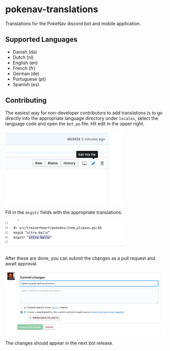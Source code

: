 # pokenav-translations
Translations for the PokeNav discord bot and mobile application.

## Supported Languages

- Danish (da)
- Dutch (nl)
- English (en)
- French (fr)
- German (de)
- Portuguese (pt)
- Spanish (es)

## Contributing

The easiest way for non-developer contributors to add translations is to go directly into the appropriate language directory under `locales`, select the language code and open the `bot.po` file. Hit edit in the upper right.

![](images/edit.png)

Fill in the `msgstr` fields with the appropriate translations. 

![](images/msgstr.png)

After these are done, you can submit the changes as a pull request and await approval. 

![](images/branch.png)

The changes should appear in the next bot release.
